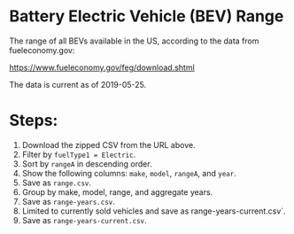 # Battery Electric Vehicle (BEV) Range 

The range of all BEVs available in the US, according to the data from
fueleconomy.gov:

<https://www.fueleconomy.gov/feg/download.shtml>

The data is current as of 2019-05-25.

# Steps:
1. Download the zipped CSV from the URL above.
2. Filter by `fuelType1 = Electric`.
3. Sort by `rangeA` in descending order.
4. Show the following columns: `make`, `model`, `rangeA`, and `year`.
5. Save as `range.csv`.
6. Group by make, model, range, and aggregate years.
7. Save as `range-years.csv`.
8. Limited to currently sold vehicles and save as range-years-current.csv`.
9. Save as `range-years-current.csv`.
